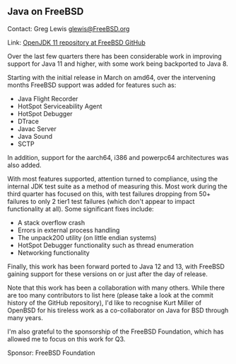 ## Java on FreeBSD ##

Contact: Greg Lewis <glewis@FreeBSD.org>

Link:    [OpenJDK 11 repository at FreeBSD GitHub](https://github.com/freebsd/openjdk-jdk11u)

Over the last few quarters there has been considerable work in improving
support for Java 11 and higher, with some work being backported to Java 8.

Starting with the initial release in March on amd64, over the
intervening months FreeBSD support was added for features such as:

  * Java Flight Recorder
  * HotSpot Serviceability Agent
  * HotSpot Debugger
  * DTrace
  * Javac Server
  * Java Sound
  * SCTP

In addition, support for the aarch64, i386 and powerpc64 architectures
was also added.

With most features supported, attention turned to compliance, using the
internal JDK test suite as a method of measuring this.  Most work during
the third quarter has focused on this, with test failures dropping from
50+ failures to only 2 tier1 test failures (which don't appear to impact
functionality at all).  Some significant fixes include:

  * A stack overflow crash
  * Errors in external process handling
  * The unpack200 utility (on little endian systems)
  * HotSpot Debugger functionality such as thread enumeration
  * Networking functionality

Finally, this work has been forward ported to Java 12 and 13, with FreeBSD
gaining support for these versions on or just after the day of release.

Note that this work has been a collaboration with many others.  While there
are too many contributors to list here (please take a look at the commit
history of the GitHub repository), I'd like to recognise Kurt Miller of
OpenBSD for his tireless work as a co-collaborator on Java for BSD through
many years.

I'm also grateful to the sponsorship of the FreeBSD Foundation, which has
allowed me to focus on this work for Q3.

Sponsor: FreeBSD Foundation
